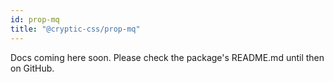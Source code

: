 ```yaml
---
id: prop-mq
title: "@cryptic-css/prop-mq"
---
```


Docs coming here soon. Please check the package's README.md until then on GitHub.